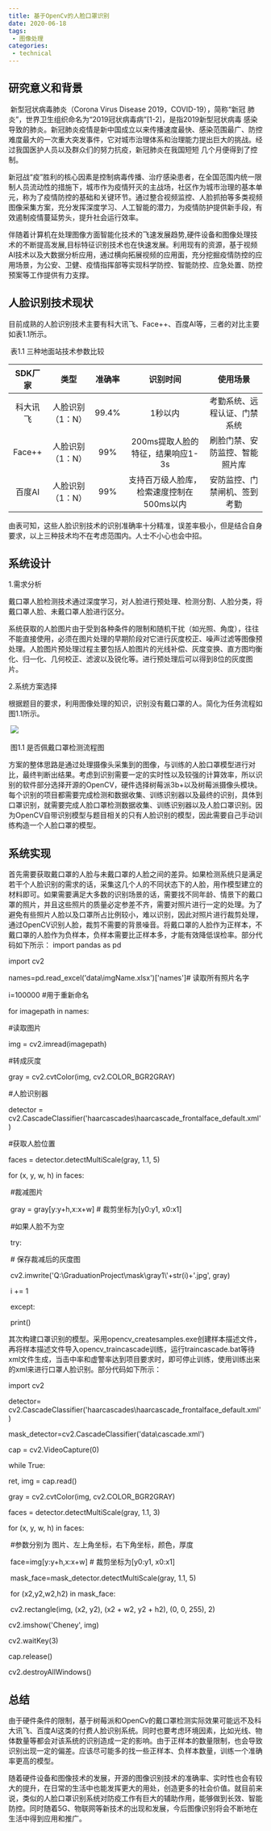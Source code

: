 ```yaml
---
title: 基于OpenCv的人脸口罩识别
date: 2020-06-18
tags:
 - 图像处理
categories:
 - technical
---
```




## 研究意义和背景 

​               新型冠状病毒肺炎（Corona Virus Disease 2019，COVID-19），简称“新冠 肺炎”，世界卫生组织命名为“2019冠状病毒病”[1-2]，是指2019新型冠状病毒 感染导致的肺炎。新冠肺炎疫情是新中国成立以来传播速度最快、感染范围最广、防控难度最大的一次重大突发事件，它对城市治理体系和治理能力提出巨大的挑战。经过我国医护人员以及群众们的努力抗疫，新冠肺炎在我国短短 几个月便得到了控制。

​               新冠战“疫”胜利的核心因素是控制病毒传播、治疗感染患者，在全国范围内统一限制人员流动性的措施下，城市作为疫情歼灭的主战场，社区作为城市治理的基本单元，称为了疫情防控的基础和关键环节。通过整合视频监控、人脸抓拍等多类视频图像采集方案，充分发挥深度学习、人工智能的潜力，为疫情防护提供新手段，有效遏制疫情蔓延势头，提升社会运行效率。

​               伴随着计算机在处理图像方面智能化技术的飞速发展趋势,硬件设备和图像处理技术的不断提高发展,目标特征识别技术也在快速发展。利用现有的资源，基于视频AI技术以及大数据分析应用，通过横向拓展视频的应用面，充分挖掘疫情防控的应用场景，为公安、卫健、疫情指挥部等实现科学防控、智能防控、应急处置、防控预案等工作提供有力支撑。




## 人脸识别技术现状

​               目前成熟的人脸识别技术主要有科大讯飞、Face++、百度AI等，三者的对比主要如表1.1所示。

​                                                        表1.1 三种地面站技术参数比较

| SDK厂家  |       类型       | 准确率 |                 识别时间                  |            使用场景            |
| :------: | :--------------: | :----: | :---------------------------------------: | :----------------------------: |
| 科大讯飞 | 人脸识别（1：N） | 99.4%  |                  1秒以内                  |  考勤系统、远程认证、门禁系统  |
|  Face++  | 人脸识别（1：N） |  99%   |     200ms提取人脸的特征，结果响应1-3s     | 刷脸门禁、安防监控、智能照片库 |
|  百度AI  | 人脸识别（1：N） |  99%   | 支持百万级人脸库，检索速度控制在500ms以内 |  安防监控、门禁闸机、签到考勤  |

​                由表可知，这些人脸识别技术的识别准确率十分精准，误差率极小，但是结合自身要求，以上三种技术均不在考虑范围内。人士不小心也会中招。




## 系统设计

1.需求分析

​                 戴口罩人脸检测技术通过深度学习，对人脸进行预处理、检测分割、人脸分类，将戴口罩人脸、未戴口罩人脸进行区分。

​                系统获取的人脸图片由于受到各种条件的限制和随机干扰（如光照、角度），往往不能直接使用，必须在图片处理的早期阶段对它进行灰度校正、噪声过滤等图像预处理。人脸图片预处理过程主要包括人脸图片的光线补偿、灰度变换、直方图均衡化、归一化、几何校正、滤波以及锐化等。进行预处理后可以得到8位的灰度图片。

2.系统方案选择

​                 根据题目的要求，利用图像处理的知识，识别没有戴口罩的人。简化为任务流程如图1.1所示。

​                                                    ![](asset/20200307/windows10.png)

​                                                              图1.1 是否佩戴口罩检测流程图

​                方案的整体思路是通过处理摄像头采集到的图像，与训练的人脸口罩模型进行对比，最终判断出结果。考虑到识别需要一定的实时性以及较强的计算效率，所以识别的软件部分选择开源的OpenCV，硬件选择树莓派3b+以及树莓派摄像头模块。每个识别的项目都需要完成检测和数据收集、训练识别器以及最终的识别，具体到口罩识别，就需要完成人脸口罩检测数据收集、训练识别器以及人脸口罩识别。因为OpenCV自带识别模型与题目相关的只有人脸识别的模型，因此需要自己手动训练构造一个人脸口罩的模型。

 

## 系统实现

​                首先需要获取戴口罩的人脸与未戴口罩的人脸之间的差异。如果检测系统只是满足若干个人脸识别的需求的话，采集这几个人的不同状态下的人脸，用作模型建立的材料即可。如果需要满足大多数的识别场景的话，需要找不同年龄、情景下的戴口罩的照片，并且这些照片的质量必定参差不齐，需要对照片进行一定的处理。为了避免有些照片人脸以及口罩所占比例较小，难以识别，因此对照片进行裁剪处理，通过OpenCV识别人脸，裁剪不需要的背景噪音。将戴口罩的人脸作为正样本，不戴口罩的人脸作为负样本，负样本需要比正样本多，才能有效降低误检率。部分代码如下所示：
import pandas as pd

import cv2

names=pd.read_excel('data\\imgName.xlsx')['names']# 读取所有照片名字

i=100000 #用于重新命名

for imagepath in names:

  \#读取图片

  img = cv2.imread(imagepath)

  \#转成灰度

  gray = cv2.cvtColor(img, cv2.COLOR_BGR2GRAY)

  \#人脸识别器

  detector = cv2.CascadeClassifier('haarcascades\\haarcascade_frontalface_default.xml')

  \#获取人脸位置

  faces = detector.detectMultiScale(gray, 1.1, 5)

  for (x, y, w, h) in faces:

​    \#裁减图片

​    gray = gray[y:y+h,x:x+w] # 裁剪坐标为[y0:y1, x0:x1]

​    \#如果人脸不为空

​    try:

​      \# 保存裁减后的灰度图

​     cv2.imwrite('Q:\\GraduationProject\\mask\\gray1\\'+str(i)+'.jpg', gray)

​      i += 1

​    except:

​      print()

​                其次构建口罩识别的模型。采用opencv_createsamples.exe创建样本描述文件，再将样本描述文件导入opencv_traincascade训练，运行traincascade.bat等待xml文件生成，当击中率和虚警率达到项目要求时，即可停止训练，使用训练出来的xml来进行口罩人脸识别。部分代码如下所示：

import cv2

detector= cv2.CascadeClassifier('haarcascades\\haarcascade_frontalface_default.xml')

mask_detector=cv2.CascadeClassifier('data\\cascade.xml')

cap = cv2.VideoCapture(0)

 while True:

  ret, img = cap.read()

  gray = cv2.cvtColor(img, cv2.COLOR_BGR2GRAY)

  faces = detector.detectMultiScale(gray, 1.1, 3)

  for (x, y, w, h) in faces:

​    \#参数分别为 图片、左上角坐标，右下角坐标，颜色，厚度

​    face=img[y:y+h,x:x+w] # 裁剪坐标为[y0:y1, x0:x1]

​    mask_face=mask_detector.detectMultiScale(gray, 1.1, 5)

​    for (x2,y2,w2,h2) in mask_face:

​      cv2.rectangle(img, (x2, y2), (x2 + w2, y2 + h2), (0, 0, 255), 2)

  cv2.imshow('Cheney', img)

  cv2.waitKey(3)

cap.release()

cv2.destroyAllWindows()



## 总结

​               由于硬件条件的限制，基于树莓派和OpenCv的戴口罩检测实际效果可能远不及科大讯飞、百度AI这类的付费人脸识别系统。同时也要考虑环境因素，比如光线、物体数量等都会对该系统的识别造成一定的影响。由于正样本的数量限制，也会导致识别出现一定的偏差。应该尽可能多的找一些正样本、负样本数量，训练一个准确率更高的模型。

​               随着硬件设备和图像技术的发展，开源的图像识别技术的准确率、实时性也会有较大的提升，在日常的生活中也能发挥更大的用处，创造更多的社会价值。就目前来说，类似的人脸口罩识别系统对防疫工作有巨大的辅助作用，能够做到长效、智能防控。同时随着5G、物联网等新技术的出现和发展，今后图像识别将会不断地在生活中得到应用和推广。